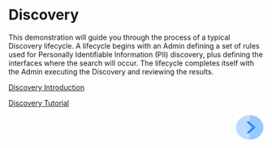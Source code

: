# Discovery

This demonstration will guide you through the process of a typical Discovery lifecycle. A lifecycle begins with an Admin defining a set of rules used for Personally Identifiable Information (PII) discovery, plus defining the interfaces where the search will occur. The lifecycle completes itself with the Admin executing the Discovery and reviewing the results. 

[Discovery Introduction](/articles/demo_project/DPM_Demo_Project/07_Discovery/02_Discovery_Intro.md)

[Discovery Tutorial](/articles/demo_project/DPM_Demo_Project/07_Discovery/03_01_Discovery_Tutorial.md)



[<img align="right" width="60" height="54" src="/articles/demo_project/DPM_Demo_Project/images/Next.png">](/articles/demo_project/DPM_Demo_Project/08_Consent/02_Discovery_Intro.md)
